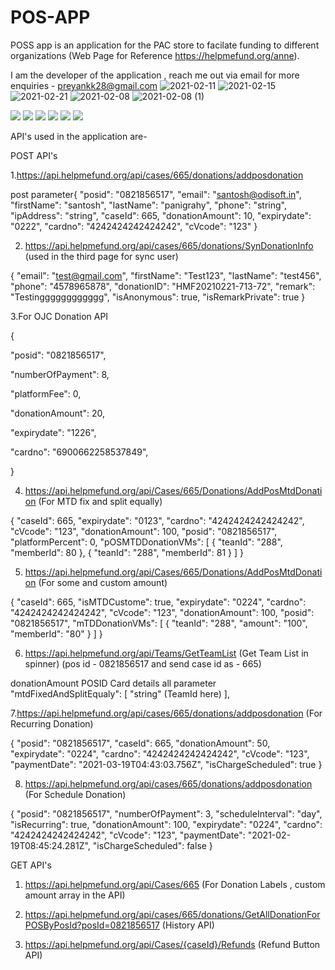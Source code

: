 # POS-APP
POSS app is an application for the PAC store to facilate funding to different organizations (Web Page for Reference https://helpmefund.org/anne).

I am the developer of the application , reach me out via email for more enquiries - preyankk28@gmail.com
![2021-02-11](https://user-images.githubusercontent.com/72382646/111120758-c6faa800-8591-11eb-8c28-3fb0990862c1.png)
![2021-02-15](https://user-images.githubusercontent.com/72382646/111074320-7723ce80-8508-11eb-99de-d152e5f79194.jpg)
![2021-02-21](https://user-images.githubusercontent.com/72382646/111074323-78ed9200-8508-11eb-9ff1-d092df7ea791.jpg)
![2021-02-08](https://user-images.githubusercontent.com/72382646/111074325-79862880-8508-11eb-8e74-a42c23fa355d.jpg)
![2021-02-08 (1)](https://user-images.githubusercontent.com/72382646/111074326-7a1ebf00-8508-11eb-88e7-7a42b51c2cb3.jpg)


![](https://img.shields.io/badge/VOLLEY-informational?style=flat&logo=<POS>&logoColor=white&color=2bbc8a)
![](https://img.shields.io/badge/MaterialDesign-informational?style=flat&logo=<POS>&logoColor=white&color=2bbc8a)
![](https://img.shields.io/badge/Code-JAVA-informational?style=flat&logo=<POS>&logoColor=white&color=2bbc8a)
![](https://img.shields.io/badge/API-RETROFIT-informational?style=flat&logo=<POS>&logoColor=white&color=2bbc8a)
![](https://img.shields.io/badge/Editor-IntellijIdea-informational?style=flat&logo=<POS>&logoColor=white&color=2bbc8a)
![](https://img.shields.io/badge/ANDROID-informational?style=flat&logo=<POS>&logoColor=white&color=2bbc8a)



API's used in the application are-

POST API's

1.https://api.helpmefund.org/api/cases/665/donations/addposdonation

post parameter{
  "posid": "0821856517",
  "email": "santosh@odisoft.in",
  "firstName": "santosh",
  "lastName": "panigrahy",
  "phone": "string",
  "ipAddress": "string",
  "caseId": 665,
  "donationAmount": 10,
  "expirydate": "0222",
  "cardno": "4242424242424242",
  "cVcode": "123"
}

2. https://api.helpmefund.org/api/cases/665/donations/SynDonationInfo (used in the third page for sync user)


 {
  "email": "test@gmail.com",
  "firstName": "Test123",
  "lastName": "test456",
  "phone": "4578965878",
  "donationID": "HMF20210221-713-72",
  "remark": "Testingggggggggggg",
  "isAnonymous": true,
  "isRemarkPrivate": true
}

3.For OJC Donation API


{

  "posid": "0821856517",

   "numberOfPayment": 8,

  "platformFee": 0,

   "donationAmount": 20,

  "expirydate": "1226",

  "cardno": "6900662258537849",

  }
  
  4. https://api.helpmefund.org/api/Cases/665/Donations/AddPosMtdDonation (For MTD fix and split equally)
  
  {
 "caseId": 665,
   "expirydate": "0123",
 "cardno": "4242424242424242",
 "cVcode": "123",
  "donationAmount": 100,
 "posid": "0821856517",
  "platformPercent": 0,
   "pOSMTDDonationVMs": [
   {
     "teanId": "288",
     "memberId": 80
   },
   {
     "teanId": "288",
     "memberId": 81
   }
 ]
}

5.  https://api.helpmefund.org/api/Cases/665/Donations/AddPosMtdDonation (For some and custom amount)

{
 "caseId": 665,
 "isMTDCustome": true,
 "expirydate": "0224",
 "cardno": "4242424242424242",
 "cVcode": "123",
 "donationAmount": 100,
 "posid": "0821856517",
 "mTDDonationVMs": [
   {
     "teanId": "288",
     "amount": "100",
     "memberId": "80"
   }
 ]
}


6. https://api.helpmefund.org/api/Teams/GetTeamList (Get Team List in spinner)
(pos id - 0821856517
and send case id as - 665)

donationAmount
POSID
Card details all parameter
"mtdFixedAndSplitEqualy": [
   "string" (TeamId here)
 ],
 
 
7.https://api.helpmefund.org/api/cases/665/donations/addposdonation (For Recurring Donation)

{
 "posid": "0821856517",
 "caseId": 665,
 "donationAmount": 50,
 "expirydate": "0224",
 "cardno": "4242424242424242",
 "cVcode": "123",
 "paymentDate": "2021-03-19T04:43:03.756Z",
 "isChargeScheduled": true
}

8. https://api.helpmefund.org/api/cases/665/donations/addposdonation (For Schedule Donation)

{
 "posid": "0821856517",
 "numberOfPayment": 3,
 "scheduleInterval": "day",
 "isRecurring": true,
 "donationAmount": 100,
 "expirydate": "0224",
 "cardno": "4242424242424242",
 "cVcode": "123",
 "paymentDate": "2021-02-19T08:45:24.281Z",
 "isChargeScheduled": false
}


GET API's

1. https://api.helpmefund.org/api/Cases/665 (For Donation Labels , custom amount array in the API)

2. https://api.helpmefund.org/api/cases/665/donations/GetAllDonationForPOSByPosId?posId=0821856517 (History API)

3. https://api.helpmefund.org/api/Cases/{caseId}/Refunds (Refund Button API)
